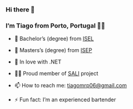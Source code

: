 <!DOCTYPE html>
<html>

<head>
  <meta charset="utf-8">
  <meta name="viewport" content="width=device-width, initial-scale=1.0">
  <link rel="stylesheet" href="https://stackedit.io/style.css" />
</head>
      <h3 id="hi-there-👋">Hi there 👋</h3>
<h3 id="im-tiago-from-lisbon-portugal-👨‍💻">I’m Tiago from Porto, Portugal 👨‍💻</h3>
<ul>
<li>
<p>🔭 Bachelor’s (degree) from <a href="https://www.isel.pt/">ISEL</a></p>
</li>
<li>
<p>🔭 Masters’s (degree) from <a href="https://www.isep.ipp.pt//">ISEP</a></p>
</li>
<li>
  <p> 💞 In love with .NET</p>
</li>
<li>
<p>👩‍⚕️ Proud member of <a href="https://www.sali.pt/">SALI</a> project</p>
</li>
<li>
<p>📫 How to reach me: <a href="mailto:tiagomrp06@gmail.com">tiagomrp06@gmail.com</a></p>
</li>
<li>
<p>⚡ Fun fact: I’m an experienced bartender</p>
</li>
</ul>
  </div>
</body>
</html>
